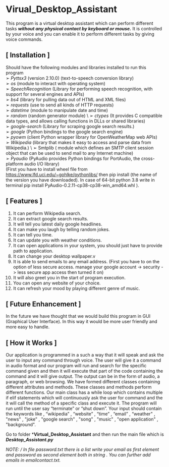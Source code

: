 
# Virual_Desktop_Assistant
This program is a virtual desktop assistant which can perform different tasks ***without any physical contact by keyboard or mouse.*** It is controlled by your voice and you can enable it to perform different tasks by giving voice commands.

## [ Installation ]

Should have the following modules and libraries installed to run this program<br/>
➢ *Pyttsx3* (version 2.10.0) (text-to-speech conversion library)<br/>
➢ *os* (module to interact with operating system)<br/>
➢ *SpeechRecognition* (Library for performing speech recognition, with support for several engines and APIs)<br/>
➢ *bs4* (library for pulling data out of HTML and XML files)<br/>
➢ *requests* (use to send all kinds of HTTP requests)<br/>
➢ *datetime* (module to manipulate date and time)<br/>
➢ *random* (random generator module) \ 
➢ *ctypes* (It provides C compatible data types, and allows calling functions in DLLs or shared libraries)<br/>
➢ *google-search* (Library for scraping google search results.)<br/>
➢ *google* (Python bindings to the google search engine)<br/>
➢ *pyowm* (client Python wrapper library for OpenWeatherMap web APIs)<br/>
➢ *Wikipedia* (library that makes it easy to access and parse data from Wikipedia.) \ ➢ Smtplib ( module which defines an SMTP client session object that can be used to send mail to any Internet machine)<br/>
➢ *Pyaudio* (PyAudio provides Python bindings for PortAudio, the cross-platform audio I/O library)<br/>
(First you have to install wheel file from https://www.lfd.uci.edu/~gohlke/pythonlibs/ then pip install (the name of the version you have downloaded). In case of 64-bit python 3.8 write in terminal pip install PyAudio-0.2.11-cp38-cp38-win_amd64.whl ).<br/>

## [ Features ]

1. It can perform Wikipedia search.<br/>
2. It can extract google search results.<br/>
3. It will tell you latest daily google headlines.<br/>
4. It can make you laugh by telling random jokes.<br/>
5. It can tell you time.<br/>
6. It can update you with weather conditions.<br/>
7. It can open applications in your system, you should just have to provide path to application.<br/>
8. It can change your desktop wallpaper.v
9. It is able to send emails to any email address. (First you have to on the option of less secure access. manage your google account -> security -> less secure app access then turned it on)<br/>
10. It will also greet you in the start of program execution.<br/>
11. You can open any website of your choice.<br/>
12. It can refresh your mood by playing different genre of music.

## [ Future Enhancement ]
In the future we have thought that we would build this program in GUI (Graphical User Interface). In this way it would be more user friendly and more easy to handle.
## [ How it Works ]
Our application is programmed in a such a way that it will speak and ask the user to input any command through voice. The user will give it a command in audio format and our program will run and search for the specific command given and then it will execute that part of the code containing the command and it will give output. The output can be in the form of audio, a paragraph, or web browsing. We have formed different classes containing different attributes and methods. These classes and methods perform different functions. Our main class has a while loop which contains multiple if elif statements which will continuously ask the user for command and the it will call the method of a specific class and execute it. The program will run until the user say “terminate” or “shut down”. Your input should contain the keywords like , “wikipedia” , “website” , “time” , “email” , “weather" , "news" , "joke" , "google search" , "song" , "music" , "open application" , "background".

Go to folder ***Virtual_Desktop_Assistant** and then run the main file which is ***Desktop_Assistant.py***

*NOTE: / In file password.txt there is a list write your email as first element and password as second element both in string . You can further add emails in emailcontact.txt.*
